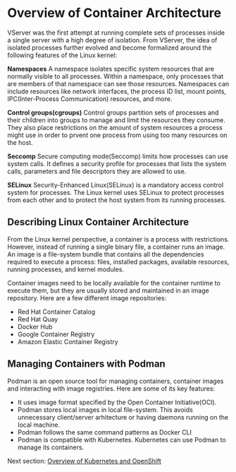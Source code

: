 # Overview of Container Architecture
VServer was the first attempt at running complete sets of processes inside a single server with a high degree of isolation. From VServer, the idea of isolated processes further evolved and become formalized around the following features of the Linux kernel:

**Namespaces**
A namespace isolates specific system resources that are normally visible to all processes. Within a namespace, only processes that are members of that namespace can see those resources. Namespaces can include resources like network interfaces, the process ID list, mount points, IPC(Inter-Process Communication) resources, and more. 

**Control groups(cgroups)**
Control groups partition sets of processes and their children into groups to manage and limit the resources they consume. They also place restrictions on the amount of system resources a process might use in order to prvent one process from using too many resources on the host.

**Seccomp**
Secure computing mode(Seccomp) limits how processes can use system calls. It defines a security profile for processes that lists the system calls, parameters and file descriptors they are allowed to use.

**SELinux**
Security-Enhanced Linux(SELinux) is a mandatory access control system for processes. The Linux kernel uses SELinux to protect processes from each other and to protect the host system from its running processes.

## Describing Linux Container Architecture
From the Linux kernel perspective, a container is a process with restrictions. However, instead of running a single binary file, a container runs an image. An image is a file-system bundle that contains all the dependencies required to execute a process: files, installed packages, available resources, running processes, and kernel modules.

Container images need to be locally available for the container runtime to execute them, but they are usually stored and maintained in an image repository. Here are a few different image repositories:
- Red Hat Container Catalog
- Red Hat Quay
- Docker Hub
- Google Container Registry
- Amazon Elastic Container Registry

## Managing Containers with Podman
Podman is an open source tool for managing containers, container images and interacting with image registries. Here are some of its key features:
- It uses image format specified by the Open Container Initiative(OCI). 
- Podman stores local images in local file-system. This avoids unnecessary client/server arhitecture or having daemons running on the local machine. 
- Podman follows the same command patterns as Docker CLI
- Podman is compatible with Kubernetes. Kubernetes can use Podman to manage its containers.

Next section: [Overview of Kubernetes and OpenShift](./1.3_overview_of_kubernetes_openshift.md)
